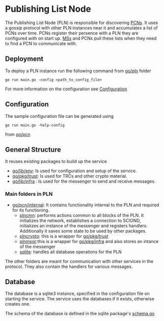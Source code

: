 # Publishing List Node
The Publishing List Node (PLN) is responsible for discovering [PCNs](./PCN.md). It uses a gossip protocol with other PLN instances near it and accumulates a list of PCNs over time. PCNs register their persence with a PLN they are configured with on start up. [MSs](./MappingService.md) and PCNs pull these lists when they need to find a PCN to communicate with.

## Deployment 
To deploy a PLN instance run the following command from [go/pln](../../../go/pln) folder
```
go run main.go -config <path_to_config_file>
```
For more information on the configuration see 
[Configuration](#Configuration)

## Configuration
The sample configuration file can be generated using 
```
go run main.go -help-config
```
from [go/pcn](../../../go/pcn)

## General Structure
It reuses existing packages to build up the service
- [go/lib/env](../../../go/lib/env): Is used for configuration and setup of the service.
- [go/pkg/trust](../../../go/pkg/trust): Is used for TRCs and other crypto material.
- [go/lib/infra](../../../go/pkg/trust) : Is used for the messenger to send and receive messages.

### Main folders in PLN
- [go/pcn/internal](../../../go/pln/internal): It contains functionality internal to the PLN and required for its functioning. 
    - [plncmn](../../../go/pln/internal/plncmn): performs actions common to all blocks of the PLN. It initializes the network, establishes a connection to SCIOND, initializes an instance of the messenger and registers handlers. Additionally it saves some state to be used by other packages.
    - [plncrypto](../../../go/pln/internal/plncrypto): this is a  wrapper for [go/pkg/trust](../../../go/pkg/trust) 
    - [plnmsgr](../../../go/pln/internal/plnmsgr):this is a wrapper for [go/pkg/infra](../../../go/pkg/infra) and also stores an intance of the messenger
    - [sqlite](../../../go/pln/internal/sqlite): handles all database operations for the PLN

The other folders are meant for communication with other services in the protocol. They also contain the handlers for various messages. 

## Database
The database is a sqlite3 instance, specified in the configuration file on starting the service. The service uses the databases if it exists, otherwise creates one.

The schema of the database is defined in the sqlite package's [schema.go](../../../go/pln/internal/sqlite/schema.go)





